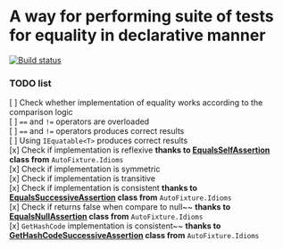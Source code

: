 # A way for performing suite of tests for equality in declarative manner

[![Build status](https://ci.appveyor.com/api/projects/status/34cbe6bp2k33yond?svg=true)](https://ci.appveyor.com/project/baks/equalitytests)

### TODO list

[ ] Check whether implementation of equality works according to the comparison logic<br/>
[ ] `==` and `!=` operators are overloaded <br/>
[ ] `==` and `!=` operators produces correct results<br/>
[ ] Using `IEquatable<T>` produces correct results<br/>
[x] Check if implementation is reflexive **thanks to [EqualsSelfAssertion](https://github.com/AutoFixture/AutoFixture/blob/master/Src/Idioms/EqualsSelfAssertion.cs) class from** `AutoFixture.Idioms`<br/>
[x] Check if implementation is symmetric<br/>
[x] Check if implementation is transitive<br/>
[x] Check if implementation is consistent **thanks to [EqualsSuccessiveAssertion](https://github.com/AutoFixture/AutoFixture/blob/master/Src/Idioms/EqualsSuccessiveAssertion.cs) class from** `AutoFixture.Idioms`<br/>
[x] Check if returns false when compare to null~~ **thanks to [EqualsNullAssertion](https://github.com/AutoFixture/AutoFixture/blob/master/Src/Idioms/EqualsNullAssertion.cs) class from** `AutoFixture.Idioms`<br/>
[x] `GetHashCode` implementation is consistent~~ **thanks to [GetHashCodeSuccessiveAssertion](https://github.com/AutoFixture/AutoFixture/blob/master/Src/Idioms/GetHashCodeSuccessiveAssertion.cs) class from** `AutoFixture.Idioms`<br/>